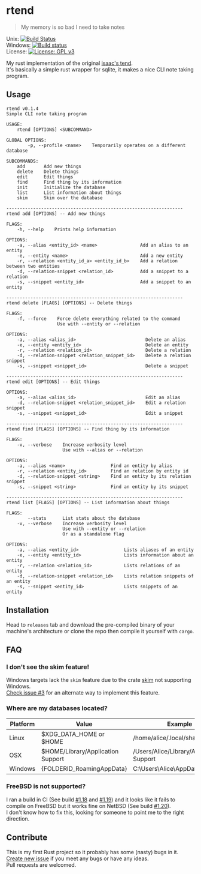 # rtend
> My memory is so bad I need to take notes

Unix: [![Build Status](https://travis-ci.com/Rudo2204/rtend.svg?branch=master)](https://travis-ci.com/Rudo2204/rtend)\
Windows: [![Build status](https://ci.appveyor.com/api/projects/status/3ltt06neh2uns9y0?svg=true)](https://ci.appveyor.com/project/Rudo2204/rtend)\
License: [![License: GPL v3](https://img.shields.io/badge/License-GPLv3-blue.svg)](https://www.gnu.org/licenses/gpl-3.0)

My rust implementation of the original [isaac's tend](https://github.com/isaacmorneau/tend/).\
It's basically a simple rust wrapper for sqlite, it makes a nice CLI note taking program.

## Usage
```
rtend v0.1.4
Simple CLI note taking program

USAGE:
    rtend [OPTIONS] <SUBCOMMAND>

GLOBAL OPTIONS:
        -p, --profile <name>    Temporarily operates on a different database

SUBCOMMANDS:
    add       Add new things
    delete    Delete things
    edit      Edit things
    find      Find thing by its information
    init      Initialize the database
    list      List information about things
    skim      Skim over the database

------------------------------------------------------------------
rtend add [OPTIONS] -- Add new things

FLAGS:
    -h, --help    Prints help information

OPTIONS:
    -a, --alias <entity_id> <name>                Add an alias to an entity
    -e, --entity <name>                           Add a new entity
    -r, --relation <entity_id_a> <entity_id_b>    Add a relation between two entities
    -d, --relation-snippet <relation_id>          Add a snippet to a relation
    -s, --snippet <entity_id>                     Add a snippet to an entity

------------------------------------------------------------------
rtend delete [FLAGS] [OPTIONS] -- Delete things

FLAGS:
    -f, --force    Force delete everything related to the command
                   Use with --entity or --relation

OPTIONS:
    -a, --alias <alias_id>                          Delete an alias
    -e, --entity <entity_id>                        Delete an entity
    -r, --relation <relation_id>                    Delete a relation
    -d, --relation-snippet <relation_snippet_id>    Delete a relation snippet
    -s, --snippet <snippet_id>                      Delete a snippet

------------------------------------------------------------------
rtend edit [OPTIONS] -- Edit things

OPTIONS:
    -a, --alias <alias_id>                          Edit an alias
    -d, --relation-snippet <relation_snippet_id>    Edit a relation snippet
    -s, --snippet <snippet_id>                      Edit a snippet

------------------------------------------------------------------
rtend find [FLAGS] [OPTIONS] -- Find thing by its information

FLAGS:
    -v, --verbose    Increase verbosity level
                     Use with --alias or --relation

OPTIONS:
    -a, --alias <name>                 Find an entity by alias
    -r, --relation <entity_id>         Find an relation by entity id
    -d, --relation-snippet <string>    Find an entity by its relation snippet
    -s, --snippet <string>             Find an entity by its snippet

------------------------------------------------------------------
rtend list [FLAGS] [OPTIONS] -- List information about things

FLAGS:
        --stats      List stats about the database
    -v, --verbose    Increase verbosity level
                     Use with --entity or --relation
                     Or as a standalone flag

OPTIONS:
    -a, --alias <entity_id>                 Lists aliases of an entity
    -e, --entity <entity_id>                Lists information about an entity
    -r, --relation <relation_id>            Lists relations of an entity
    -d, --relation-snippet <relation_id>    Lists relation snippets of an entity
    -s, --snippet <entity_id>               Lists snippets of an entity
```

## Installation

Head to `releases` tab and download the pre-compiled binary of your machine's architecture or clone the repo then compile it yourself with `cargo`.

## FAQ

### I don't see the skim feature!

Windows targets lack the `skim` feature due to the crate [skim](https://github.com/lotabout/skim) not supporting Windows.\
[Check issue #3](https://github.com/Rudo2204/rtend/issues/3) for an alternate way to implement this feature.

### Where are my databases located?

| Platform | Value                             | Example                                  |
|----------|-----------------------------------|------------------------------------------|
| Linux    | $XDG_DATA_HOME or $HOME           | /home/alice/.local/share                 |
| OSX      | $HOME/Library/Application Support | /Users/Alice/Library/Application Support |
| Windows  | {FOLDERID_RoamingAppData}         | C:\Users\Alice\AppData\Roaming           |

### FreeBSD is not supported?

I ran a build in CI (See build [#1.18](https://travis-ci.com/Rudo2204/rtend/jobs/277481017) and [#1.19](https://travis-ci.com/Rudo2204/rtend/jobs/277481018)) and it looks like it fails to compile on FreeBSD but it works fine on NetBSD (See build [#1.20](https://travis-ci.com/Rudo2204/rtend/jobs/277481019)).\
I don't know how to fix this, looking for someone to point me to the right direction.

## Contribute

This is my first Rust project so it probably has some (nasty) bugs in it.\
[Create new issue](https://github.com/Rudo2204/rtend/issues) if you meet any bugs or have any ideas.\
Pull requests are welcomed.
